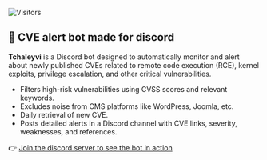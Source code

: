 ![Visitors](https://visitor-badge.laobi.icu/badge?page_id=cyberpoul.CVE-Alert-Bot)

## 🤖 CVE alert bot made for discord

**Tchaleyvi** is a Discord bot designed to automatically monitor and alert about newly published CVEs related to remote code execution (RCE), kernel exploits, privilege escalation, and other critical vulnerabilities.

- Filters high-risk vulnerabilities using CVSS scores and relevant keywords.
- Excludes noise from CMS platforms like WordPress, Joomla, etc.
- Daily retrieval of new CVE.
- Posts detailed alerts in a Discord channel with CVE links, severity, weaknesses, and references.

👉 [Join the discord server to see the bot in action](https://discord.gg/buJK2YcrNh)
